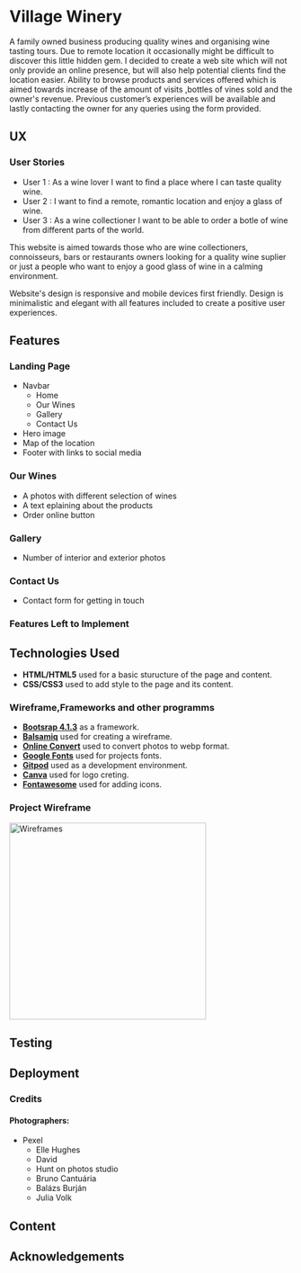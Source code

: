 # Village Winery 
A family owned business producing quality wines and organising wine tasting tours. 
Due to remote location it occasionally might be difficult to discover this little hidden gem.
I decided to create a web site which will not only provide an online presence,
but will also help potential clients find the location easier. 
Ability to browse products and services offered which is aimed towards increase of the amount of visits
,bottles of vines sold and the owner's revenue. 
Previous customer’s experiences will be available 
and lastly contacting the owner for any queries using the form provided. 
## UX
### User Stories

* User 1 : As a wine lover I want to find a place where I can taste quality wine.
* User 2 : I want to find a remote, romantic location and enjoy a glass of wine.
* User 3 : As a wine collectioner I want to be able to order a botle of wine from different parts of the world.


This website is aimed towards those who are wine collectioners, connoisseurs, bars or restaurants owners looking for a quality wine suplier 
or just a people who want to enjoy a good glass of wine in a calming environment.

Website's design is responsive and mobile devices first friendly. Design is minimalistic and elegant with all features included to 
create a positive user experiences.

## Features
### Landing Page
* Navbar
   * Home
   * Our Wines
   * Gallery
   * Contact Us
* Hero image
* Map of the location
* Footer with links to social media
### Our Wines
* A photos with different selection of wines
* A text eplaining about the products
* Order online button
### Gallery
* Number of interior and exterior photos
### Contact Us
* Contact form for getting in touch


### Features Left to Implement

## Technologies Used 

* __HTML/HTML5__ used for a basic sturucture of the page and content.
* __CSS/CSS3__ used to add style to the page and its content.

### Wireframe,Frameworks and other programms

* [__Bootsrap 4.1.3__](https://getbootstrap.com) as a framework.
* [__Balsamiq__](https://balsamiq.com) used for creating a wireframe.
* [__Online Convert__](https://image.online-convert.com) used to convert photos to webp format.
* [__Google Fonts__](https://fonts.google.com) used for projects fonts.
* [__Gitpod__](https://gitpod.io) used as a development environment.
* [__Canva__](https://www.canva.com) used for logo creting.
* [__Fontawesome__](https://fontawesome.com) used for adding icons.
### Project Wireframe
<p><img height="350" src="https://github.com/kuzGo/village-winery/tree/master/assets/wireframe" alt="  Wireframes" ></p>


## Testing

## Deployment

### Credits 
 #### Photographers:
 * Pexel
     * Elle Hughes
     * David
     * Hunt on photos studio
     * Bruno Cantuária
     * Balázs Burján
     * Julia Volk
## Content

## Acknowledgements

